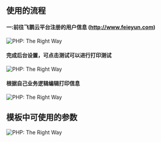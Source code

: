 ## 使用的流程

#### 一:前往飞鹅云平台注册的用户信息 (http://www.feieyun.com)
<img src="https://jap-online.oss-cn-shenzhen.aliyuncs.com/d/file/module_upload_images/2020/07/5f0bb6531dd32.jpg" alt="PHP: The Right Way"/>

#### 完成后台设置，可点击测试可以进行打印测试
<img src="https://jap-online.oss-cn-shenzhen.aliyuncs.com/d/file/module_upload_images/2020/07/5f0bb66ec8bdb.jpg" alt="PHP: The Right Way"/>

#### 根据自己业务逻辑编辑打印信息

<img src="https://jap-online.oss-cn-shenzhen.aliyuncs.com/d/file/module_upload_images/2020/07/5f0bb7d8d86bf.jpg" alt="PHP: The Right Way"/>



## 模板中可使用的参数

<img src="https://jap-online.oss-cn-shenzhen.aliyuncs.com/d/file/module_upload_images/2020/07/5f056baa8944c.png" alt="PHP: The Right Way"/>

